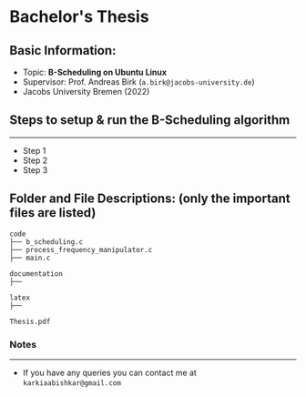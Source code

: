 # Bachelor's Thesis

## Basic Information:
* Topic: **B-Scheduling on Ubuntu Linux**
* Supervisor: Prof. Andreas Birk (`a.birk@jacobs-university.de`)
* Jacobs University Bremen (2022)

## Steps to setup & run the B-Scheduling algorithm
---------------------------------------------
* Step 1
* Step 2
* Step 3

## Folder and File Descriptions: (only the important files are listed)

    code
    ├── b_scheduling.c
    ├── process_frequency_manipulator.c
    ├── main.c

    documentation
    ├── 

    latex
    ├── 

    Thesis.pdf





### Notes
------------------------------
* If you have any queries you can contact me at `karkiaabishkar@gmail.com`